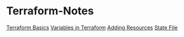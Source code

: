 # Terraform-Notes

[Terraform Basics](Terraform/Basics.md)
[Variables in Terraform](Variables.md)
[Adding Resources](Adding-Resources.md)
[State File](Statefile.md)
